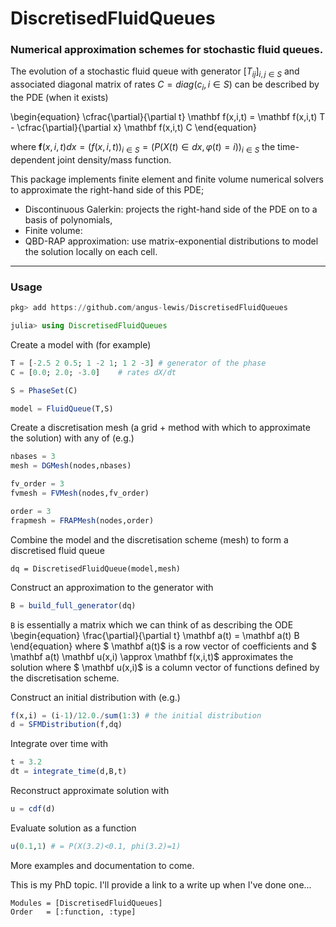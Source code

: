 # DiscretisedFluidQueues
### Numerical approximation schemes for stochastic fluid queues.

The evolution of a stochastic fluid queue with generator $[T_{ij}]_{i,j\in S}$ and associated diagonal matrix of rates $C = diag(c_i,i\in S)$ can be described by the PDE (when it exists)

\begin{equation}
    \cfrac{\partial}{\partial t}  \mathbf f(x,i,t) =  \mathbf f(x,i,t) T - \cfrac{\partial}{\partial x}  \mathbf f(x,i,t) C
\end{equation}

where $\mathbf f(x,i,t) dx = (f(x,i,t))_{i\in S} = (P(X(t)\in dx, \varphi(t)=i))_{i\in S}$ the time-dependent joint density/mass function. 

This package implements finite element and finite volume numerical solvers to approximate the right-hand side of this PDE; 

* Discontinuous Galerkin: projects the right-hand side of the PDE on to a basis of polynomials,
* Finite volume:
* QBD-RAP approximation: use matrix-exponential distributions to model the solution locally on each cell.

---
### Usage
```jl
pkg> add https://github.com/angus-lewis/DiscretisedFluidQueues
```
```jl
julia> using DiscretisedFluidQueues
```

Create a model with (for example)
```jl
T = [-2.5 2 0.5; 1 -2 1; 1 2 -3] # generator of the phase
C = [0.0; 2.0; -3.0]    # rates dX/dt

S = PhaseSet(C) 

model = FluidQueue(T,S) 
```

Create a discretisation mesh (a grid + method with which to approximate the solution) with any of (e.g.)
```jl
nbases = 3
mesh = DGMesh(nodes,nbases)

fv_order = 3
fvmesh = FVMesh(nodes,fv_order)

order = 3
frapmesh = FRAPMesh(nodes,order)
```

Combine the model and the discretisation scheme (mesh) to form a discretised fluid queue
```
dq = DiscretisedFluidQueue(model,mesh)
```

Construct an approximation to the generator with 
```jl
B = build_full_generator(dq)
```
`B` is essentially a matrix which we can think of as describing the ODE
\begin{equation}
    \frac{\partial}{\partial t}   \mathbf a(t) =   \mathbf a(t) B
\end{equation}
where $ \mathbf a(t)$ is a row vector of coefficients and $  \mathbf a(t)  \mathbf u(x,i) \approx  \mathbf f(x,i,t)$ approximates the solution where $ \mathbf u(x,i)$ is a column vector of functions defined by the discretisation scheme.

Construct an initial distribution with (e.g.)
```jl
f(x,i) = (i-1)/12.0./sum(1:3) # the initial distribution
d = SFMDistribution(f,dq)
```

Integrate over time with 
```jl
t = 3.2
dt = integrate_time(d,B,t)
```

Reconstruct approximate solution with 
```jl
u = cdf(d)
```
Evaluate solution as a function 
```jl
u(0.1,1) # = P(X(3.2)<0.1, phi(3.2)=1)
```

More examples and documentation to come. 

This is my PhD topic. I'll provide a link to a write up when I've done one...


```@autodocs
Modules = [DiscretisedFluidQueues]
Order   = [:function, :type]
```
